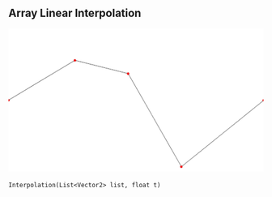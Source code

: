 ## Array Linear Interpolation
 ![image](/Image/ali.PNG)
 
 ``Interpolation(List<Vector2> list, float t)``
